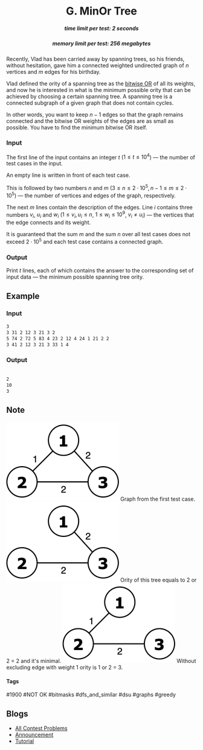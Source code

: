 <h1 style='text-align: center;'> G. MinOr Tree</h1>

<h5 style='text-align: center;'>time limit per test: 2 seconds</h5>
<h5 style='text-align: center;'>memory limit per test: 256 megabytes</h5>

Recently, Vlad has been carried away by spanning trees, so his friends, without hesitation, gave him a connected weighted undirected graph of $n$ vertices and $m$ edges for his birthday.

Vlad defined the ority of a spanning tree as the [bitwise OR](https://tiny.cc/bitwise_or) of all its weights, and now he is interested in what is the minimum possible ority that can be achieved by choosing a certain spanning tree. A spanning tree is a connected subgraph of a given graph that does not contain cycles.

In other words, you want to keep $n-1$ edges so that the graph remains connected and the bitwise OR weights of the edges are as small as possible. You have to find the minimum bitwise OR itself.

### Input

The first line of the input contains an integer $t$ ($1 \le t \le 10^4$) — the number of test cases in the input.

An empty line is written in front of each test case.

This is followed by two numbers $n$ and $m$ ($3 \le n \le 2 \cdot 10^5, n - 1 \le m \le 2 \cdot 10^5$) — the number of vertices and edges of the graph, respectively.

The next $m$ lines contain the description of the edges. Line $i$ contains three numbers $v_i$, $u_i$ and $w_i$ ($1 \le v_i, u_i \le n$, $1 \le w_i \le 10^9$, $v_i \neq u_i$) — the vertices that the edge connects and its weight.

It is guaranteed that the sum $m$ and the sum $n$ over all test cases does not exceed $2 \cdot 10^5$ and each test case contains a connected graph.

### Output

Print $t$ lines, each of which contains the answer to the corresponding set of input data — the minimum possible spanning tree ority.

## Example

### Input


```text
3  
3 31 2 12 3 21 3 2  
5 74 2 72 5 83 4 23 2 12 4 24 1 21 2 2  
3 41 2 12 3 21 3 33 1 4
```
### Output

```text

2
10
3

```
## Note

 ![](images/8742531632c6da018dbeff32c1ee5dac9389435e.png) Graph from the first test case.  ![](images/af2d6e2c50daa1dff26beb34d7dc4e1e2569aadb.png) Ority of this tree equals to 2 or 2 = 2 and it's minimal.  ![](images/b82b9d172399f9ee9cc2e8e94a3905da51bc7031.png) Without excluding edge with weight $1$ ority is 1 or 2 = 3. 

#### Tags 

#1900 #NOT OK #bitmasks #dfs_and_similar #dsu #graphs #greedy 

## Blogs
- [All Contest Problems](../Codeforces_Round_764_(Div._3).md)
- [Announcement](../blogs/Announcement.md)
- [Tutorial](../blogs/Tutorial.md)
